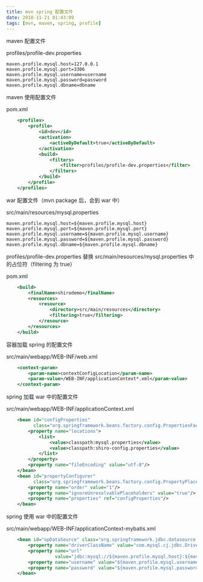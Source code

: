 ```yaml
---
title: mvn spring 配置文件
date: 2018-11-21 01:43:09
tags: [mvn, maven, spring, profile]
---
```


maven 配置文件

profiles/profile-dev.properties

```
maven.profile.mysql.host=127.0.0.1
maven.profile.mysql.port=3306
maven.profile.mysql.username=username
maven.profile.mysql.password=password
maven.profile.mysql.dbname=dbname
```

<!--more-->

maven 使用配置文件

pom.xml

```xml
    <profiles>
        <profile>
            <id>dev</id>
            <activation>
                <activeByDefault>true</activeByDefault>
            </activation>
            <build>
                <filters>
                    <filter>profiles/profile-dev.properties</filter>
                </filters>
            </build>
        </profile>
    </profiles>
```

war 配置文件（mvn package 后，会到 war 中）

src/main/resources/mysql.properties

```
maven.profile.mysql.host=${maven.profile.mysql.host}
maven.profile.mysql.port=${maven.profile.mysql.port}
maven.profile.mysql.username=${maven.profile.mysql.username}
maven.profile.mysql.password=${maven.profile.mysql.password}
maven.profile.mysql.dbname=${maven.profile.mysql.dbname}
```

profiles/profile-dev.properties 替换 src/main/resources/mysql.properties 中的占位符（filtering 为 true）

pom.xml

```xml
    <build>
        <finalName>shirodemo</finalName>
        <resources>
            <resource>
                <directory>src/main/resources</directory>
                <filtering>true</filtering>
            </resource>
        </resources>
    </build>
```

容器加载 spring 的配置文件

src/main/webapp/WEB-INF/web.xml

```xml
    <context-param>
        <param-name>contextConfigLocation</param-name>
        <param-value>/WEB-INF/applicationContext*.xml</param-value>
    </context-param>
```

spring 加载 war 中的配置文件

src/main/webapp/WEB-INF/applicationContext.xml

```xml
    <bean id="configProperties"
          class="org.springframework.beans.factory.config.PropertiesFactoryBean">
        <property name="locations">
            <list>
                <value>classpath:mysql.properties</value>
                <value>classpath:shiro-config.properties</value>
            </list>
        </property>
        <property name="fileEncoding" value="utf-8"/>
    </bean>
    <bean id="propertyConfigurer"
          class="org.springframework.beans.factory.config.PropertyPlaceholderConfigurer">
        <property name="order" value="1"/>
        <property name="ignoreUnresolvablePlaceholders" value="true"/>
        <property name="properties" ref="configProperties"/>
    </bean>
```

spring 使用 war 中的配置文件

src/main/webapp/WEB-INF/applicationContext-mybatis.xml

```xml
    <bean id="opDataSource" class="org.springframework.jdbc.datasource.DriverManagerDataSource">
        <property name="driverClassName" value="com.mysql.cj.jdbc.Driver"/>
        <property name="url"
                  value="jdbc:mysql://${maven.profile.mysql.host}:${maven.profile.mysql.port}/${maven.profile.mysql.dbname}"/>
        <property name="username" value="${maven.profile.mysql.username}"/>
        <property name="password" value="${maven.profile.mysql.password}"/>
    </bean>
```



